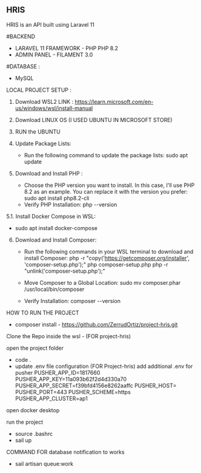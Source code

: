 ## HRIS

HRIS is an API built using Laravel 11

#BACKEND 
  - LARAVEL 11 FRAMEWORK - PHP PHP 8.2
  - ADMIN PANEL - FILAMENT 3.0

#DATABASE :
  -  MySQL

LOCAL PROJECT SETUP : 

1. Download WSL2 
LINK : https://learn.microsoft.com/en-us/windows/wsl/install-manual

2. Download LINUX OS (I USED UBUNTU IN MICROSOFT STORE)

3. RUN the UBUNTU

4. Update Package Lists:
	 - Run the following command to update the package lists:
		 sudo apt update

5. Download and Install PHP : 
	 - Choose the PHP version you want to install. In this case, I'll use PHP 8.2 as an example. You can replace it with the version you prefer:
		 sudo apt install php8.2-cli
	 - Verify PHP Installation:
	   php --version

5.1. Install Docker Compose in WSL:
   - sudo apt install docker-compose

6. Download and Install Composer:

	- Run the following commands in your WSL terminal to download and install Composer:
			php -r "copy('https://getcomposer.org/installer', 'composer-setup.php');"
			php composer-setup.php
			php -r "unlink('composer-setup.php');"

	- Move Composer to a Global Location:
			sudo mv composer.phar /usr/local/bin/composer
	- Verify Installation:
		  composer --version


HOW TO RUN THE PROJECT
 - composer install 
		- https://github.com/ZerrudOrtiz/project-hris.git

Clone the Repo inside the wsl - (FOR project-hris)

open the project folder
 - code .
 - update .env file configuration (FOR Project-hris)
	add additional .env for pusher
	PUSHER_APP_ID=1817660
	PUSHER_APP_KEY=11a093b62f2d4d330a70
	PUSHER_APP_SECRET=f39bfd4156e8262aaffc
	PUSHER_HOST=
	PUSHER_PORT=443
	PUSHER_SCHEME=https
	PUSHER_APP_CLUSTER=ap1
	
open docker desktop

run the project
 - source .bashrc
 - sail up

COMMAND FOR database notification to works 
 - sail artisan queue:work
